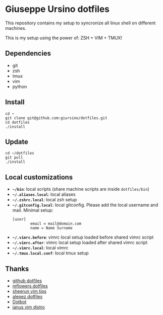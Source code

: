 # Giuseppe Ursino dotfiles

This repository contains my setup to syncronize all linux shell on
different machines.

This is my setup using the power of: ZSH + VIM + TMUX!


## Dependencies

* git
* zsh
* tmux
* vim
* python


## Install

```
cd ~
git clone git@github.com:giursino/dotfiles.git
cd dotfiles
./install
```

## Update

```
cd ~/dotfiles
git pull
./install
```

## Local customizations

* **`~/bin`**: local scripts (share machine scripts are inside `dotfiles/bin`)
* **`~/.aliases.local`**: local aliases
* **`~/.zshrc.local`**: local zsh setup
* **`~/.gitconfig.local`**: local gitconfig. Please add the local username
  and mail.
  Minimal setup:
  ```
  [user]
          email = mail@domain.com
          name = Name Surname
  ```
* **`~/.vimrc.before`**: vimrc local setup loaded before shared vimrc script
* **`~/.vimrc.after`**: vimrc local setup loaded after shared vimrc script
* **`~/.vimrc.local`**: local vimrc
* **`~/.tmux.local.conf`**: local tmux setup

## Thanks

* [github dotfiles](https://dotfiles.github.io)
* [mflowers dotfiles](https://github.com/marcoflowers/dotfiles)
* [sheerun vim tips](https://sheerun.net/2014/03/21/how-to-boost-your-vim-productivity/)
* [alepez dotfiles](https://github.com/alepez/dotfiles)
* [Dotbot](https://github.com/anishathalye/dotbot)
* [janus vim distro](https://github.com/carlhuda/janus)
